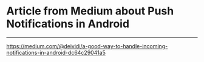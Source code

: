 # Article from Medium about Push Notifications in Android

---

https://medium.com/@deividi/a-good-way-to-handle-incoming-notifications-in-android-dc64c29041a5 
